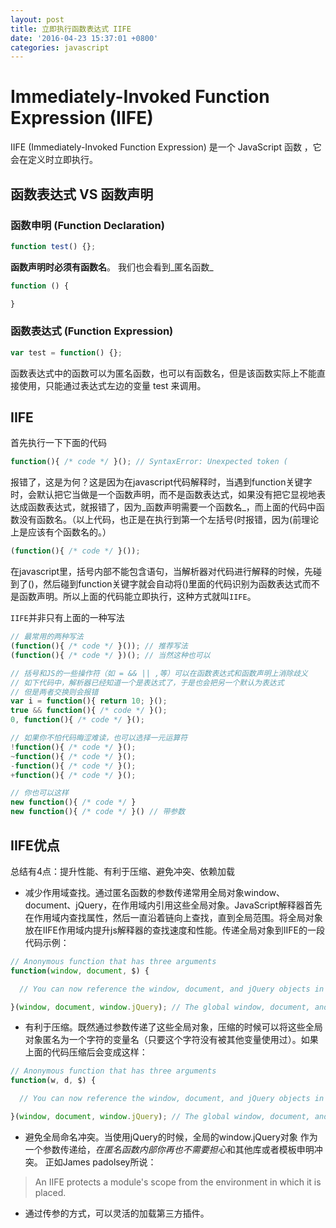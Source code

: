```yaml
---
layout: post
title: 立即执行函数表达式 IIFE
date: '2016-04-23 15:37:01 +0800'
categories: javascript
---
```


# Immediately-Invoked Function Expression (IIFE)

IIFE (Immediately-Invoked Function Expression) 是一个 JavaScript 函数 ，它会在定义时立即执行。

## 函数表达式 VS 函数声明

### 函数申明 (Function Declaration)

```javascript
function test() {};
```

**函数声明时必须有函数名**。 我们也会看到_匿名函数_

```javascript
function () {  

}
```

### 函数表达式 (Function Expression)

```javascript
var test = function() {};
```

函数表达式中的函数可以为匿名函数，也可以有函数名，但是该函数实际上不能直接使用，只能通过表达式左边的变量 test 来调用。

## IIFE

首先执行一下下面的代码

```javascript
function(){ /* code */ }(); // SyntaxError: Unexpected token (
```

报错了，这是为何？这是因为在javascript代码解释时，当遇到function关键字时，会默认把它当做是一个函数声明，而不是函数表达式，如果没有把它显视地表达成函数表达式，就报错了，因为_函数声明需要一个函数名_，而上面的代码中函数没有函数名。（以上代码，也正是在执行到第一个左括号(时报错，因为(前理论上是应该有个函数名的。）

```javascript
(function(){ /* code */ }());
```

在javascript里，括号内部不能包含语句，当解析器对代码进行解释的时候，先碰到了()，然后碰到function关键字就会自动将()里面的代码识别为函数表达式而不是函数声明。所以上面的代码能立即执行，这种方式就叫`IIFE`。

`IIFE`并非只有上面的一种写法

```javascript
// 最常用的两种写法
(function(){ /* code */ }()); // 推荐写法
(function(){ /* code */ })(); // 当然这种也可以

// 括号和JS的一些操作符（如 = && || ,等）可以在函数表达式和函数声明上消除歧义
// 如下代码中，解析器已经知道一个是表达式了，于是也会把另一个默认为表达式
// 但是两者交换则会报错
var i = function(){ return 10; }();
true && function(){ /* code */ }();
0, function(){ /* code */ }();

// 如果你不怕代码晦涩难读，也可以选择一元运算符
!function(){ /* code */ }();
~function(){ /* code */ }();
-function(){ /* code */ }();
+function(){ /* code */ }();

// 你也可以这样
new function(){ /* code */ }
new function(){ /* code */ }() // 带参数
```

## IIFE优点

总结有4点：提升性能、有利于压缩、避免冲突、依赖加载

- 减少作用域查找。通过匿名函数的参数传递常用全局对象window、document、jQuery，在作用域内引用这些全局对象。JavaScript解释器首先在作用域内查找属性，然后一直沿着链向上查找，直到全局范围。将全局对象放在IIFE作用域内提升js解释器的查找速度和性能。传递全局对象到IIFE的一段代码示例：

```javascript
// Anonymous function that has three arguments  
function(window, document, $) {  

  // You can now reference the window, document, and jQuery objects in a local scope  

}(window, document, window.jQuery); // The global window, document, and jQuery objects are passed into the anonymous function
```

- 有利于压缩。既然通过参数传递了这些全局对象，压缩的时候可以将这些全局对象匿名为一个字符的变量名（只要这个字符没有被其他变量使用过）。如果上面的代码压缩后会变成这样：

```javascript
// Anonymous function that has three arguments  
function(w, d, $) {  

  // You can now reference the window, document, and jQuery objects in a local scope  

}(window, document, window.jQuery); // The global window, document, and jQuery objects are passed into the anonymous function
```

- 避免全局命名冲突。当使用jQuery的时候，全局的window.jQuery对象 作为一个参数传递给$，在匿名函数内部你再也不需要担心$和其他库或者模板申明冲突。 正如James padolsey所说：

> An IIFE protects a module's scope from the environment in which it is placed.

- 通过传参的方式，可以灵活的加载第三方插件。
